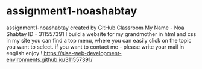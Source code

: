 # assignment1-noashabtay
assignment1-noashabtay created by GitHub Classroom
My Name - Noa Shabtay
ID - 311557391
I build a website for my grandmother in html and css 
in my site you can find a top menu, where you can easily click on the topic you want to select.
if you want to contact me - please write your mail in english
enjoy !
https://sise-web-development-environments.github.io/311557391/



